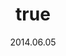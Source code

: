 ---
wip: "True"
id: "7884"
title:
  de: "Geheimnisvolle Karte"
  en: "Mysterious Map"
  fr: "Carte mystérieuse"
  ja: "謎めいた地図"
  cn: "神秘地图"
  ko: "수수께끼의 지도"
layout: treasuremap
page_type: guide
categories: "treasuremap"
instanceType: "treasuremap"
date: "2014.06.05"
patchNumber: "2.28"
patchName: "Through the Maelstrom"
expac: "arr"
image: "/assets/img/content/klassen/Chocobo.webp"
terms:
    - term: "TreasureMaps"
    - term: "Through the Maelstrom"
sortid: 6
order: 6
plvl: 50
slug: "geheimnisvolle_karte"
maxpartysize: 1
zones:
  - zonename: "Central Shroud"
    fullimage: "/assets/img/treasuremaps/Geheimnisvolle Karte/Tiefer Wald/Tiefer Wald.webp"
    subimage:
      - "/assets/img/treasuremaps/Geheimnisvolle Karte/Tiefer Wald/A.webp"
      - "/assets/img/treasuremaps/Geheimnisvolle Karte/Tiefer Wald/B.webp"
  - zonename: "East Shroud"
    fullimage: "/assets/img/treasuremaps/Geheimnisvolle Karte/Ostwald/Ostwald.webp"
    subimage:
      - "/assets/img/treasuremaps/Geheimnisvolle Karte/Ostwald/A.webp"
      - "/assets/img/treasuremaps/Geheimnisvolle Karte/Ostwald/B.webp"
  - zonename: "South Shroud"
    fullimage: "/assets/img/treasuremaps/Geheimnisvolle Karte/Südwald/Südwald.webp"
    subimage:
      - "/assets/img/treasuremaps/Geheimnisvolle Karte/Südwald/A.webp"
      - "/assets/img/treasuremaps/Geheimnisvolle Karte/Südwald/B.webp"
  - zonename: "North Shroud"
    fullimage: "/assets/img/treasuremaps/Geheimnisvolle Karte/Nordwald/Nordwald.webp"
    subimage:
      - "/assets/img/treasuremaps/Geheimnisvolle Karte/Nordwald/A.webp"
      - "/assets/img/treasuremaps/Geheimnisvolle Karte/Nordwald/B.webp"
  - zonename: "Middle La Noscea"
    fullimage: "/assets/img/treasuremaps/Geheimnisvolle Karte/Zentrales La Noscea/Zentrales La Noscea.webp"
    subimage:
      - "/assets/img/treasuremaps/Geheimnisvolle Karte/Zentrales La Noscea/A.webp"
      - "/assets/img/treasuremaps/Geheimnisvolle Karte/Zentrales La Noscea/B.webp"
  - zonename: "Lower La Noscea"
    fullimage: "/assets/img/treasuremaps/Geheimnisvolle Karte/Unteres La Noscea/Unteres La Noscea.webp"
    subimage:
      - "/assets/img/treasuremaps/Geheimnisvolle Karte/Unteres La Noscea/A.webp"
      - "/assets/img/treasuremaps/Geheimnisvolle Karte/Unteres La Noscea/B.webp"
  - zonename: "Eastern La Noscea"
    fullimage: "/assets/img/treasuremaps/Geheimnisvolle Karte/Östliches La Noscea/Östliches La Noscea.webp"
    subimage:
      - "/assets/img/treasuremaps/Geheimnisvolle Karte/Östliches La Noscea/A.webp"
      - "/assets/img/treasuremaps/Geheimnisvolle Karte/Östliches La Noscea/B.webp"
  - zonename: "Western La Noscea"
    fullimage: "/assets/img/treasuremaps/Geheimnisvolle Karte/Westliches La Noscea/Westliches La Noscea.webp"
    subimage:
      - "/assets/img/treasuremaps/Geheimnisvolle Karte/Westliches La Noscea/A.webp"
      - "/assets/img/treasuremaps/Geheimnisvolle Karte/Westliches La Noscea/B.webp"
  - zonename: "Upper La Noscea"
    fullimage: "/assets/img/treasuremaps/Geheimnisvolle Karte/Oberes La Noscea/Oberes La Noscea.webp"
    subimage:
      - "/assets/img/treasuremaps/Geheimnisvolle Karte/Oberes La Noscea/A.webp"
      - "/assets/img/treasuremaps/Geheimnisvolle Karte/Oberes La Noscea/B.webp"
  - zonename: "Outer La Noscea"
    fullimage: "/assets/img/treasuremaps/Geheimnisvolle Karte/Äußeres La Noscea/Äußeres La Noscea.webp"
    subimage:
      - "/assets/img/treasuremaps/Geheimnisvolle Karte/Äußeres La Noscea/A.webp"
      - "/assets/img/treasuremaps/Geheimnisvolle Karte/Äußeres La Noscea/B.webp"
  - zonename: "Western Thanalan"
    fullimage: "/assets/img/treasuremaps/Geheimnisvolle Karte/Westliches Thanalan/Westliches Thanalan.webp"
    subimage:
      - "/assets/img/treasuremaps/Geheimnisvolle Karte/Westliches Thanalan/A.webp"
      - "/assets/img/treasuremaps/Geheimnisvolle Karte/Westliches Thanalan/B.webp"
  - zonename: "Central Thanalan"
    fullimage: "/assets/img/treasuremaps/Geheimnisvolle Karte/Zentrales Thanalan/Zentrales Thanalan.webp"
    subimage:
      - "/assets/img/treasuremaps/Geheimnisvolle Karte/Zentrales Thanalan/A.webp"
      - "/assets/img/treasuremaps/Geheimnisvolle Karte/Zentrales Thanalan/B.webp"
  - zonename: "Eastern Thanalan"
    fullimage: "/assets/img/treasuremaps/Geheimnisvolle Karte/Östliches Thanalan/Östliches Thanalan.webp"
    subimage:
      - "/assets/img/treasuremaps/Geheimnisvolle Karte/Östliches Thanalan/A.webp"
      - "/assets/img/treasuremaps/Geheimnisvolle Karte/Östliches Thanalan/B.webp"
  - zonename: "Southern Thanalan"
    fullimage: "/assets/img/treasuremaps/Geheimnisvolle Karte/Südliches Thanalan/Südliches Thanalan.webp"
    subimage:
      - "/assets/img/treasuremaps/Geheimnisvolle Karte/Südliches Thanalan/A.webp"
      - "/assets/img/treasuremaps/Geheimnisvolle Karte/Südliches Thanalan/B.webp"
  - zonename: "Northern Thanalan"
    fullimage: "/assets/img/treasuremaps/Geheimnisvolle Karte/Nördliches Thanalan/Nördliches Thanalan.webp"
    subimage:
      - "/assets/img/treasuremaps/Geheimnisvolle Karte/Nördliches Thanalan/A.webp"
      - "/assets/img/treasuremaps/Geheimnisvolle Karte/Nördliches Thanalan/B.webp"
  - zonename: "Coerthas Central Highlands"
    fullimage: "/assets/img/treasuremaps/Geheimnisvolle Karte/Zentrales Hochland von Coerthas/Zentrales Hochland von Coerthas.webp"
    subimage:
      - "/assets/img/treasuremaps/Geheimnisvolle Karte/Zentrales Hochland von Coerthas/A.webp"
      - "/assets/img/treasuremaps/Geheimnisvolle Karte/Zentrales Hochland von Coerthas/B.webp"
  - zonename: "Mor Dhona"
    fullimage: "/assets/img/treasuremaps/Geheimnisvolle Karte/Mor Dhona/Mor Dhona.webp"
    subimage:
      - "/assets/img/treasuremaps/Geheimnisvolle Karte/Mor Dhona/A.webp"
      - "/assets/img/treasuremaps/Geheimnisvolle Karte/Mor Dhona/B.webp"
---